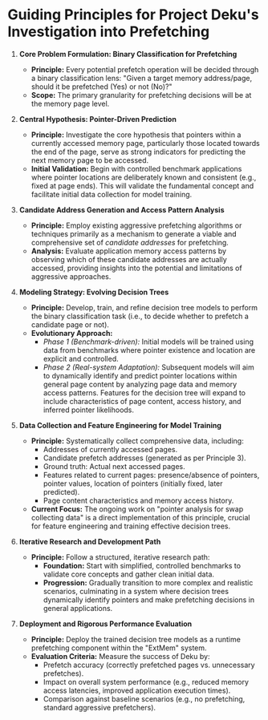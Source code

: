 # Guiding Principles for Project Deku's Investigation into Prefetching

1.  **Core Problem Formulation: Binary Classification for Prefetching**
    *   **Principle:** Every potential prefetch operation will be decided through a binary classification lens: "Given a target memory address/page, should it be prefetched (Yes) or not (No)?"
    *   **Scope:** The primary granularity for prefetching decisions will be at the memory page level.

2.  **Central Hypothesis: Pointer-Driven Prediction**
    *   **Principle:** Investigate the core hypothesis that pointers within a currently accessed memory page, particularly those located towards the end of the page, serve as strong indicators for predicting the next memory page to be accessed.
    *   **Initial Validation:** Begin with controlled benchmark applications where pointer locations are deliberately known and consistent (e.g., fixed at page ends). This will validate the fundamental concept and facilitate initial data collection for model training.

3.  **Candidate Address Generation and Access Pattern Analysis**
    *   **Principle:** Employ existing aggressive prefetching algorithms or techniques primarily as a mechanism to generate a viable and comprehensive set of *candidate addresses* for prefetching.
    *   **Analysis:** Evaluate application memory access patterns by observing which of these candidate addresses are actually accessed, providing insights into the potential and limitations of aggressive approaches.

4.  **Modeling Strategy: Evolving Decision Trees**
    *   **Principle:** Develop, train, and refine decision tree models to perform the binary classification task (i.e., to decide whether to prefetch a candidate page or not).
    *   **Evolutionary Approach:**
        *   *Phase 1 (Benchmark-driven):* Initial models will be trained using data from benchmarks where pointer existence and location are explicit and controlled.
        *   *Phase 2 (Real-system Adaptation):* Subsequent models will aim to dynamically identify and predict pointer locations within general page content by analyzing page data and memory access patterns. Features for the decision tree will expand to include characteristics of page content, access history, and inferred pointer likelihoods.

5.  **Data Collection and Feature Engineering for Model Training**
    *   **Principle:** Systematically collect comprehensive data, including:
        *   Addresses of currently accessed pages.
        *   Candidate prefetch addresses (generated as per Principle 3).
        *   Ground truth: Actual next accessed pages.
        *   Features related to current pages: presence/absence of pointers, pointer values, location of pointers (initially fixed, later predicted).
        *   Page content characteristics and memory access history.
    *   **Current Focus:** The ongoing work on "pointer analysis for swap collecting data" is a direct implementation of this principle, crucial for feature engineering and training effective decision trees.

6.  **Iterative Research and Development Path**
    *   **Principle:** Follow a structured, iterative research path:
        *   **Foundation:** Start with simplified, controlled benchmarks to validate core concepts and gather clean initial data.
        *   **Progression:** Gradually transition to more complex and realistic scenarios, culminating in a system where decision trees dynamically identify pointers and make prefetching decisions in general applications.

7.  **Deployment and Rigorous Performance Evaluation**
    *   **Principle:** Deploy the trained decision tree models as a runtime prefetching component within the "ExtMem" system.
    *   **Evaluation Criteria:** Measure the success of Deku by:
        *   Prefetch accuracy (correctly prefetched pages vs. unnecessary prefetches).
        *   Impact on overall system performance (e.g., reduced memory access latencies, improved application execution times).
        *   Comparison against baseline scenarios (e.g., no prefetching, standard aggressive prefetchers). 